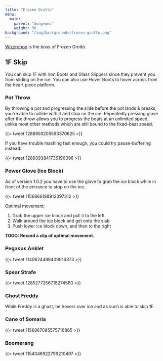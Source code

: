 ```yaml
---
title: "Frozen Grotto"
menu:
  main:
    parent: "dungeons"
    weight: 30
background: "/img/backgrounds/frozen-grotto.png"
---
```


[Wizzroboe](/bosses/wizzroboe) is the boss of Frozen Grotto.

## 1F Skip

You can skip 1F with Iron Boots and Glass Slippers since they prevent you from sliding on the ice.
You can also use Hover Boots to hover across from the heart piece platform.

### Pot Throw

By throwing a pot and progressing the slide before the pot lands & breaks, you're able to collide with it and stop on the ice.
Repeatedly pressing glove after the throw allows you to progress the beats at an unlimited speed, unlike most other methods which are still bound to the fixed-beat speed.

{{< tweet 1288850205593370625 >}}

If you have trouble mashing fast enough, you could try pause-buffering instead:

{{< tweet 1289093841736196096 >}}

### Power Glove (Ice Block)

As of version 1.0.2 you have to use the glove to grab the ice block while in front of the entrance to stop on the ice.

{{< tweet 1156866198912397312 >}}

Optimal movement:
1. Grab the upper ice block and pull it to the left
2. Walk around the ice block and get onto the slab
3. Push lower ice block down, and then to the right

**TODO: Record a clip of optimal movement.**

### Pegasus Anklet

{{< tweet 1140624498409914373 >}}

### Spear Strafe

{{< tweet 1285277256718274560 >}}

### Ghost Freddy

While Freddy is a ghost, he hovers over ice and as such is able to skip 1F.

### Cane of Somaria

{{< tweet 1156867085575716865 >}}

### Boomerang

{{< tweet 1154046922799210497 >}}
